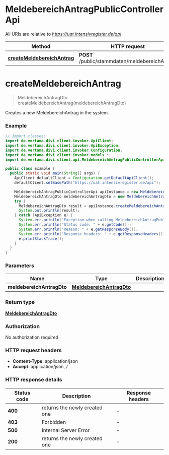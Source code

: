# MeldebereichAntragPublicControllerApi

All URIs are relative to *https://uat.intensivregister.de/api*

| Method | HTTP request | Description |
|------------- | ------------- | -------------|
| [**createMeldebereichAntrag**](MeldebereichAntragPublicControllerApi.md#createMeldebereichAntrag) | **POST** /public/stammdaten/meldebereichAntrag |  |


<a id="createMeldebereichAntrag"></a>
# **createMeldebereichAntrag**
> MeldebereichAntragDto createMeldebereichAntrag(meldebereichAntragDto)



Creates a new MeldebereichAntrag in the system.

### Example
```java
// Import classes:
import de.vertama.divi.client.invoker.ApiClient;
import de.vertama.divi.client.invoker.ApiException;
import de.vertama.divi.client.invoker.Configuration;
import de.vertama.divi.client.invoker.models.*;
import de.vertama.divi.client.api.MeldebereichAntragPublicControllerApi;

public class Example {
  public static void main(String[] args) {
    ApiClient defaultClient = Configuration.getDefaultApiClient();
    defaultClient.setBasePath("https://uat.intensivregister.de/api");

    MeldebereichAntragPublicControllerApi apiInstance = new MeldebereichAntragPublicControllerApi(defaultClient);
    MeldebereichAntragDto meldebereichAntragDto = new MeldebereichAntragDto(); // MeldebereichAntragDto | 
    try {
      MeldebereichAntragDto result = apiInstance.createMeldebereichAntrag(meldebereichAntragDto);
      System.out.println(result);
    } catch (ApiException e) {
      System.err.println("Exception when calling MeldebereichAntragPublicControllerApi#createMeldebereichAntrag");
      System.err.println("Status code: " + e.getCode());
      System.err.println("Reason: " + e.getResponseBody());
      System.err.println("Response headers: " + e.getResponseHeaders());
      e.printStackTrace();
    }
  }
}
```

### Parameters

| Name | Type | Description  | Notes |
|------------- | ------------- | ------------- | -------------|
| **meldebereichAntragDto** | [**MeldebereichAntragDto**](MeldebereichAntragDto.md)|  | |

### Return type

[**MeldebereichAntragDto**](MeldebereichAntragDto.md)

### Authorization

No authorization required

### HTTP request headers

 - **Content-Type**: application/json
 - **Accept**: application/json, */*

### HTTP response details
| Status code | Description | Response headers |
|-------------|-------------|------------------|
| **400** | returns the newly created one |  -  |
| **403** | Forbidden |  -  |
| **500** | Internal Server Error |  -  |
| **200** | returns the newly created one |  -  |

